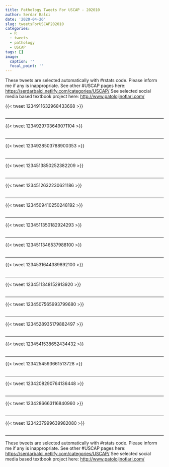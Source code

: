 ```yaml
---
title: Pathology Tweets For USCAP - 202010
author: Serdar Balci
date: '2020-04-26'
slug: tweetsForUSCAP202010
categories:
  - R
  - tweets
  - pathology
  - USCAP
tags: []
image:
  caption: ''
  focal_point: ''
---
```



These tweets are selected automatically with #rstats code. Please inform me if any is inappropriate.
See other #USCAP pages here: https://serdarbalci.netlify.com/categories/USCAP/ 
See selected social media based textbook project here: http://www.patolojinotlari.com/

{{< tweet 1234911632968433668 >}}
<br>
<br>
<hr>
{{< tweet 1234929703649071104 >}}
<br>
<br>
<hr>
{{< tweet 1234928503788900353 >}}
<br>
<br>
<hr>
{{< tweet 1234513850252382209 >}}
<br>
<br>
<hr>
{{< tweet 1234512632230621186 >}}
<br>
<br>
<hr>
{{< tweet 1234509410250248192 >}}
<br>
<br>
<hr>
{{< tweet 1234511350182924293 >}}
<br>
<br>
<hr>
{{< tweet 1234511346537988100 >}}
<br>
<br>
<hr>
{{< tweet 1234531644389892100 >}}
<br>
<br>
<hr>
{{< tweet 1234511348152913920 >}}
<br>
<br>
<hr>
{{< tweet 1234507565993799680 >}}
<br>
<br>
<hr>
{{< tweet 1234528935179882497 >}}
<br>
<br>
<hr>
{{< tweet 1234541538652434432 >}}
<br>
<br>
<hr>
{{< tweet 1234254593661513728 >}}
<br>
<br>
<hr>
{{< tweet 1234208290764136448 >}}
<br>
<br>
<hr>
{{< tweet 1234286663116840960 >}}
<br>
<br>
<hr>
{{< tweet 1234237999639982080 >}}
<br>
<br>
<hr>


These tweets are selected automatically with #rstats code. Please inform me if any is inappropriate.
See other #USCAP pages here: https://serdarbalci.netlify.com/categories/USCAP/ 
See selected social media based textbook project here: http://www.patolojinotlari.com/
